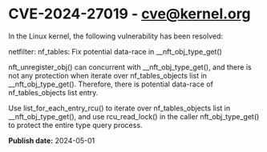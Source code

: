 # CVE-2024-27019 - cve@kernel.org

In the Linux kernel, the following vulnerability has been resolved:

netfilter: nf_tables: Fix potential data-race in __nft_obj_type_get()

nft_unregister_obj() can concurrent with __nft_obj_type_get(),
and there is not any protection when iterate over nf_tables_objects
list in __nft_obj_type_get(). Therefore, there is potential data-race
of nf_tables_objects list entry.

Use list_for_each_entry_rcu() to iterate over nf_tables_objects
list in __nft_obj_type_get(), and use rcu_read_lock() in the caller
nft_obj_type_get() to protect the entire type query process.

**Publish date:** 2024-05-01
